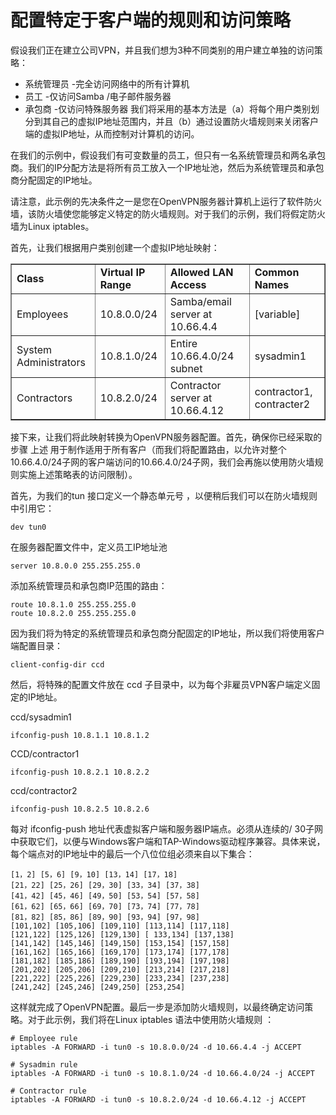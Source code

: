 # 配置特定于客户端的规则和访问策略

假设我们正在建立公司VPN，并且我们想为3种不同类别的用户建立单独的访问策略：

* 系统管理员 -完全访问网络中的所有计算机
* 员工 -仅访问Samba /电子邮件服务器
* 承包商 -仅访问特殊服务器
我们将采用的基本方法是（a）将每个用户类别划分到其自己的虚拟IP地址范围内，并且（b）通过设置防火墙规则来关闭客户端的虚拟IP地址，从而控制对计算机的访问。

在我们的示例中，假设我们有可变数量的员工，但只有一名系统管理员和两名承包商。我们的IP分配方法是将所有员工放入一个IP地址池，然后为系统管理员和承包商分配固定的IP地址。

请注意，此示例的先决条件之一是您在OpenVPN服务器计算机上运行了软件防火墙，该防火墙使您能够定义特定的防火墙规则。对于我们的示例，我们将假定防火墙为Linux  iptables。

首先，让我们根据用户类别创建一个虚拟IP地址映射：

<table border="1" cellspacing="0" cellpadding="8">
<tbody>
<tr>
<td><strong>Class</strong></td>
<td><strong>Virtual IP Range</strong></td>
<td><strong>Allowed LAN Access</strong></td>
<td><strong>Common Names</strong></td>
</tr>
<tr>
<td>Employees</td>
<td>10.8.0.0/24</td>
<td>Samba/email server at 10.66.4.4</td>
<td>[variable]</td>
</tr>
<tr>
<td>System Administrators</td>
<td>10.8.1.0/24</td>
<td>Entire 10.66.4.0/24 subnet</td>
<td>sysadmin1</td>
</tr>
<tr>
<td>Contractors</td>
<td>10.8.2.0/24</td>
<td>Contractor server at 10.66.4.12</td>
<td>contractor1, contracter2</td>
</tr>
</tbody>
</table>

接下来，让我们将此映射转换为OpenVPN服务器配置。首先，确保你已经采取的步骤 上述 用于制作适用于所有客户（而我们将配置路由，以允许对整个10.66.4.0/24子网的客户端访问的10.66.4.0/24子网，我们会再施以使用防火墙规则实施上述策略表的访问限制）。

首先，为我们的tun 接口定义一个静态单元号 ，以便稍后我们可以在防火墙规则中引用它：

```
dev tun0
```

在服务器配置文件中，定义员工IP地址池
```
server 10.8.0.0 255.255.255.0
```

添加系统管理员和承包商IP范围的路由：
```
route 10.8.1.0 255.255.255.0
route 10.8.2.0 255.255.255.0
```
因为我们将为特定的系统管理员和承包商分配固定的IP地址，所以我们将使用客户端配置目录：

```
client-config-dir ccd
```

然后，将特殊的配置文件放在 ccd 子目录中，以为每个非雇员VPN客户端定义固定的IP地址。

ccd/sysadmin1
```
ifconfig-push 10.8.1.1 10.8.1.2
```
CCD/contractor1
```
ifconfig-push 10.8.2.1 10.8.2.2
```
ccd/contractor2
```
ifconfig-push 10.8.2.5 10.8.2.6
```
每对 ifconfig-push 地址代表虚拟客户端和服务器IP端点。必须从连续的/ 30子网中获取它们，以便与Windows客户端和TAP-Windows驱动程序兼容。具体来说，每个端点对的IP地址中的最后一个八位位组必须来自以下集合：
```
[1，2] [5，6] [9，10] [13，14] [17，18] 
[21，22] [25，26] [29，30] [33，34] [37，38] 
[41，42] [45，46] [49，50] [53，54] [57，58] 
[61，62] [65，66] [69，70] [73，74] [77，78] 
[81，82] [85，86] [89，90] [93，94] [97，98] 
[101,102] [105,106] [109,110] [113,114] [117,118] 
[121,122] [125,126] [129,130​​] [ 133,134] [137,138] 
[141,142] [145,146] [149,150] [153,154] [157,158] 
[161,162] [165,166] [169,170] [173,174] [177,178] 
[181,182] [185,186] [189,190] [193,194] [197,198] 
[201,202] [205,206] [209,210] [213,214] [217,218] 
[221,222] [225,226] [229,230] [233,234] [237,238] 
[241,242] [245,246] [249,250] [253,254]
```
这样就完成了OpenVPN配置。最后一步是添加防火墙规则，以最终确定访问策略。对于此示例，我们将在Linux iptables 语法中使用防火墙规则 ：

```
# Employee rule
iptables -A FORWARD -i tun0 -s 10.8.0.0/24 -d 10.66.4.4 -j ACCEPT

# Sysadmin rule
iptables -A FORWARD -i tun0 -s 10.8.1.0/24 -d 10.66.4.0/24 -j ACCEPT

# Contractor rule
iptables -A FORWARD -i tun0 -s 10.8.2.0/24 -d 10.66.4.12 -j ACCEPT
```